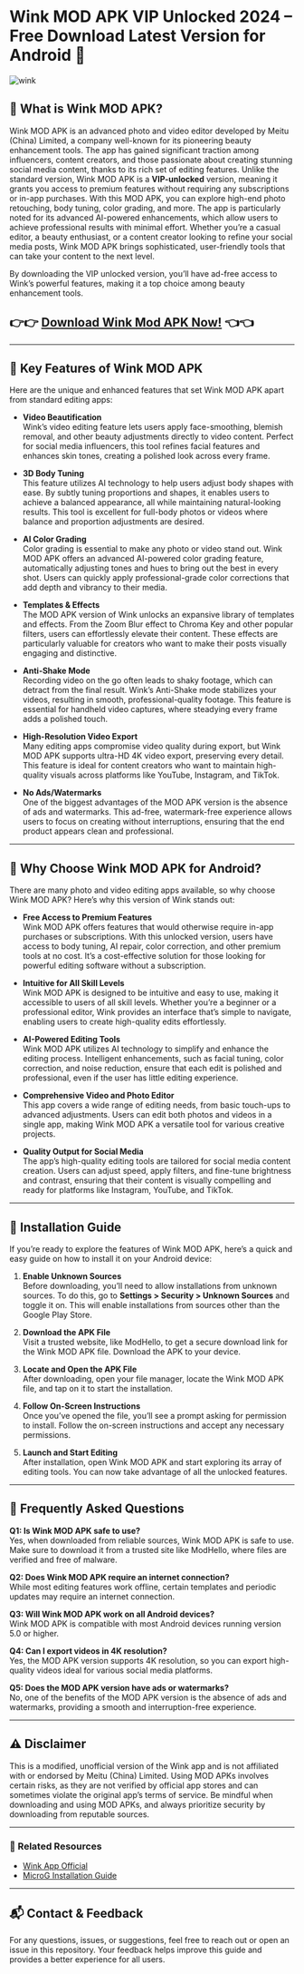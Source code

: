# Wink MOD APK VIP Unlocked 2024 – Free Download Latest Version for Android 📲

![wink](https://github.com/user-attachments/assets/76ec2a20-184e-4f1d-a8d7-eead4ec5b88e)

## 🎉 What is Wink MOD APK?

Wink MOD APK is an advanced photo and video editor developed by Meitu (China) Limited, a company well-known for its pioneering beauty enhancement tools. The app has gained significant traction among influencers, content creators, and those passionate about creating stunning social media content, thanks to its rich set of editing features. Unlike the standard version, Wink MOD APK is a **VIP-unlocked** version, meaning it grants you access to premium features without requiring any subscriptions or in-app purchases. 
With this MOD APK, you can explore high-end photo retouching, body tuning, color grading, and more. The app is particularly noted for its advanced AI-powered enhancements, which allow users to achieve professional results with minimal effort. Whether you’re a casual editor, a beauty enthusiast, or a content creator looking to refine your social media posts, Wink MOD APK brings sophisticated, user-friendly tools that can take your content to the next level.

By downloading the VIP unlocked version, you’ll have ad-free access to Wink’s powerful features, making it a top choice among beauty enhancement tools.
## 👉👉 [Download Wink Mod APK Now!](https://winkmody.com/) 👈👈 
---

## 📌 Key Features of Wink MOD APK

Here are the unique and enhanced features that set Wink MOD APK apart from standard editing apps:

- **Video Beautification**  
  Wink’s video editing feature lets users apply face-smoothing, blemish removal, and other beauty adjustments directly to video content. Perfect for social media influencers, this tool refines facial features and enhances skin tones, creating a polished look across every frame.

- **3D Body Tuning**  
  This feature utilizes AI technology to help users adjust body shapes with ease. By subtly tuning proportions and shapes, it enables users to achieve a balanced appearance, all while maintaining natural-looking results. This tool is excellent for full-body photos or videos where balance and proportion adjustments are desired.

- **AI Color Grading**  
  Color grading is essential to make any photo or video stand out. Wink MOD APK offers an advanced AI-powered color grading feature, automatically adjusting tones and hues to bring out the best in every shot. Users can quickly apply professional-grade color corrections that add depth and vibrancy to their media.

- **Templates & Effects**  
  The MOD APK version of Wink unlocks an expansive library of templates and effects. From the Zoom Blur effect to Chroma Key and other popular filters, users can effortlessly elevate their content. These effects are particularly valuable for creators who want to make their posts visually engaging and distinctive.

- **Anti-Shake Mode**  
  Recording video on the go often leads to shaky footage, which can detract from the final result. Wink’s Anti-Shake mode stabilizes your videos, resulting in smooth, professional-quality footage. This feature is essential for handheld video captures, where steadying every frame adds a polished touch.

- **High-Resolution Video Export**  
  Many editing apps compromise video quality during export, but Wink MOD APK supports ultra-HD 4K video export, preserving every detail. This feature is ideal for content creators who want to maintain high-quality visuals across platforms like YouTube, Instagram, and TikTok.

- **No Ads/Watermarks**  
  One of the biggest advantages of the MOD APK version is the absence of ads and watermarks. This ad-free, watermark-free experience allows users to focus on creating without interruptions, ensuring that the end product appears clean and professional.

---

## 🚀 Why Choose Wink MOD APK for Android?

There are many photo and video editing apps available, so why choose Wink MOD APK? Here’s why this version of Wink stands out:

- **Free Access to Premium Features**  
  Wink MOD APK offers features that would otherwise require in-app purchases or subscriptions. With this unlocked version, users have access to body tuning, AI repair, color correction, and other premium tools at no cost. It’s a cost-effective solution for those looking for powerful editing software without a subscription.

- **Intuitive for All Skill Levels**  
  Wink MOD APK is designed to be intuitive and easy to use, making it accessible to users of all skill levels. Whether you’re a beginner or a professional editor, Wink provides an interface that’s simple to navigate, enabling users to create high-quality edits effortlessly.

- **AI-Powered Editing Tools**  
  Wink MOD APK utilizes AI technology to simplify and enhance the editing process. Intelligent enhancements, such as facial tuning, color correction, and noise reduction, ensure that each edit is polished and professional, even if the user has little editing experience.

- **Comprehensive Video and Photo Editor**  
  This app covers a wide range of editing needs, from basic touch-ups to advanced adjustments. Users can edit both photos and videos in a single app, making Wink MOD APK a versatile tool for various creative projects.

- **Quality Output for Social Media**  
  The app’s high-quality editing tools are tailored for social media content creation. Users can adjust speed, apply filters, and fine-tune brightness and contrast, ensuring that their content is visually compelling and ready for platforms like Instagram, YouTube, and TikTok.

---

## 🔧 Installation Guide

If you’re ready to explore the features of Wink MOD APK, here’s a quick and easy guide on how to install it on your Android device:

1. **Enable Unknown Sources**  
   Before downloading, you’ll need to allow installations from unknown sources. To do this, go to **Settings > Security > Unknown Sources** and toggle it on. This will enable installations from sources other than the Google Play Store.

2. **Download the APK File**  
   Visit a trusted website, like ModHello, to get a secure download link for the Wink MOD APK file. Download the APK to your device.

3. **Locate and Open the APK File**  
   After downloading, open your file manager, locate the Wink MOD APK file, and tap on it to start the installation.

4. **Follow On-Screen Instructions**  
   Once you’ve opened the file, you’ll see a prompt asking for permission to install. Follow the on-screen instructions and accept any necessary permissions.

5. **Launch and Start Editing**  
   After installation, open Wink MOD APK and start exploring its array of editing tools. You can now take advantage of all the unlocked features.

---

## 🎥 Frequently Asked Questions

**Q1: Is Wink MOD APK safe to use?**  
Yes, when downloaded from reliable sources, Wink MOD APK is safe to use. Make sure to download it from a trusted site like ModHello, where files are verified and free of malware.

**Q2: Does Wink MOD APK require an internet connection?**  
While most editing features work offline, certain templates and periodic updates may require an internet connection.

**Q3: Will Wink MOD APK work on all Android devices?**  
Wink MOD APK is compatible with most Android devices running version 5.0 or higher.

**Q4: Can I export videos in 4K resolution?**  
Yes, the MOD APK version supports 4K resolution, so you can export high-quality videos ideal for various social media platforms.

**Q5: Does the MOD APK version have ads or watermarks?**  
No, one of the benefits of the MOD APK version is the absence of ads and watermarks, providing a smooth and interruption-free experience.

---

## ⚠️ Disclaimer

This is a modified, unofficial version of the Wink app and is not affiliated with or endorsed by Meitu (China) Limited. Using MOD APKs involves certain risks, as they are not verified by official app stores and can sometimes violate the original app’s terms of service. Be mindful when downloading and using MOD APKs, and always prioritize security by downloading from reputable sources.

---

### 🔗 Related Resources
- [Wink App Official](https://www.wink.com/)
- [MicroG Installation Guide](https://microg.org/)

---

## 📬 Contact & Feedback

For any questions, issues, or suggestions, feel free to reach out or open an issue in this repository. Your feedback helps improve this guide and provides a better experience for all users.

